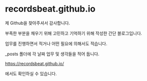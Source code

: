 # recordsbeat.github.io

제 Github을 찾아주셔서 감사합니다.

부족한 부분을 채우기 위해
고민하고 기억하기 위해 작성한 간단 블로그입니다.

업무를 진행하면서 적거나 어떤 필요에 의해서도 적습니다.

_posts 폴더에 각 날짜 업무 및 생각들을 적어 둡니다.

https://recordsbeat.github.io/

에서도 확인하실 수 있습니다.
